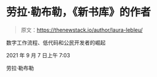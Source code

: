 # 劳拉·勒布勒，《新书库》的作者

> 原文：<https://thenewstack.io/author/laura-lebleu/>

数字工作流程、低代码和公民开发者的崛起

2021 年 9 月 7 日上午 7:03

劳拉·勒布勒